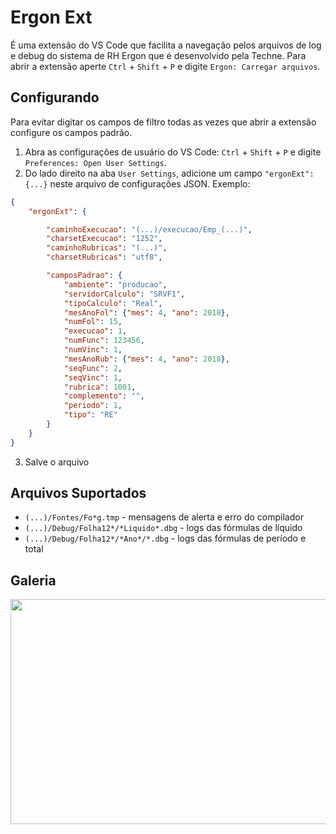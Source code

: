 # Ergon Ext
É uma extensão do VS Code que facilita a navegação pelos arquivos de log e debug do sistema de RH Ergon que é desenvolvido pela Techne.
Para abrir a extensão aperte `Ctrl` + `Shift` + `P` e digite `Ergon: Carregar arquivos`.

## Configurando
Para evitar digitar os campos de filtro todas as vezes que abrir a extensão configure os campos padrão.

1. Abra as configurações de usuário do VS Code: `Ctrl` + `Shift` + `P` e digite `Preferences: Open User Settings`.
2. Do lado direito na aba `User Settings`, adicione um campo `"ergonExt": {...}` neste arquivo de configurações JSON. Exemplo:

```json
{
    "ergonExt": {

        "caminhoExecucao": "(...)/execucao/Emp_(...)",
        "charsetExecucao": "1252",
        "caminhoRubricas": "(...)",
        "charsetRubricas": "utf8",

        "camposPadrao": {
            "ambiente": "producao",
            "servidorCalculo": "SRVF1",
            "tipoCalculo": "Real",
            "mesAnoFol": {"mes": 4, "ano": 2018},
            "numFol": 15,
            "execucao": 1,
            "numFunc": 123456,
            "numVinc": 1,
            "mesAnoRub": {"mes": 4, "ano": 2018},
            "seqFunc": 2,
            "seqVinc": 1,
            "rubrica": 1001,
            "complemento": "",
            "periodo": 1,
            "tipo": "RE"
        }
    }
}
```
3. Salve o arquivo

## Arquivos Suportados
* `(...)/Fontes/Fo*g.tmp` - mensagens de alerta e erro do compilador
* `(...)/Debug/Folha12*/*Liquido*.dbg` - logs das fórmulas de líquido
* `(...)/Debug/Folha12*/*Ano*/*.dbg` - logs das fórmulas de período e total

## Galeria

<img src="https://user-images.githubusercontent.com/1520962/43740025-70ede060-99a0-11e8-9907-42a959d475c5.png" width="640" height="360">
